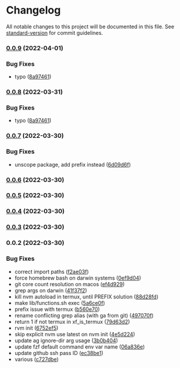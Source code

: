 # Changelog

All notable changes to this project will be documented in this file. See [standard-version](https://github.com/conventional-changelog/standard-version) for commit guidelines.

### [0.0.9](https://github.com/f3rno64/xf-bash-lib/compare/v0.0.7...v0.0.9) (2022-04-01)


### Bug Fixes

* typo ([8a97461](https://github.com/f3rno64/xf-bash-lib/commit/8a97461320c92bcdd67d0d736d1e0d7102570d8c))

### [0.0.8](https://github.com/f3rno64/xf-bash-lib/compare/v0.0.7...v0.0.8) (2022-03-31)


### Bug Fixes

* typo ([8a97461](https://github.com/f3rno64/xf-bash-lib/commit/8a97461320c92bcdd67d0d736d1e0d7102570d8c))

### [0.0.7](https://github.com/f3rno64/xf-bash-lib/compare/v0.0.6...v0.0.7) (2022-03-30)


### Bug Fixes

* unscope package, add prefix instead ([6d09d6f](https://github.com/f3rno64/xf-bash-lib/commit/6d09d6fccce946bc05804c1f5ac68368b2279601))

### [0.0.6](https://github.com/f3rno64/xf-bash-lib/compare/v0.0.5...v0.0.6) (2022-03-30)

### [0.0.5](https://github.com/f3rno64/xf-bash-lib/compare/v0.0.4...v0.0.5) (2022-03-30)

### [0.0.4](https://github.com/f3rno64/xf-bash-lib/compare/v0.0.3...v0.0.4) (2022-03-30)

### [0.0.3](https://github.com/f3rno64/xf-bash-lib/compare/v0.0.2...v0.0.3) (2022-03-30)

### 0.0.2 (2022-03-30)


### Bug Fixes

* correct import paths ([f2ae03f](https://github.com/f3rno64/xf-bash-lib/commit/f2ae03f22de5961d50231d6b926547b2eacc376c))
* force homebrew bash on darwin systems ([0ef9d04](https://github.com/f3rno64/xf-bash-lib/commit/0ef9d04e010c9182af128a4376774aa811c9b0fe))
* git core count resolution on macos ([ef4d929](https://github.com/f3rno64/xf-bash-lib/commit/ef4d929acae2fbd2f75021b378a76c8d5c608336))
* grep args on darwin ([41f37f2](https://github.com/f3rno64/xf-bash-lib/commit/41f37f28f4294276c4a6ec4e440573aaafd74442))
* kill nvm autoload in termux, until PREFIX solution ([88d28fd](https://github.com/f3rno64/xf-bash-lib/commit/88d28fd238c04c799e6089f2af554584c1583673))
* make lib/functions.sh exec ([5a6ce0f](https://github.com/f3rno64/xf-bash-lib/commit/5a6ce0f5312b6b8ca301e15e3f792aa90d126aea))
* prefix issue with termux ([b560e70](https://github.com/f3rno64/xf-bash-lib/commit/b560e700bf5435f72fe34cbf0d1e741afc704cbc))
* rename conflicting grep alias (with ga from git) ([497070f](https://github.com/f3rno64/xf-bash-lib/commit/497070f8a0e97adc846b1eeabdf64d73d76870e7))
* return 1 if not termux in xf_is_termux ([79d63d2](https://github.com/f3rno64/xf-bash-lib/commit/79d63d2b18b963e836da705bdfdbe9212755ca60))
* rvm init ([6752ef5](https://github.com/f3rno64/xf-bash-lib/commit/6752ef5d9854b66e2dff4603f363502a176f025e))
* skip explicit nvm use latest on nvm init ([4e5d224](https://github.com/f3rno64/xf-bash-lib/commit/4e5d224eae70f8f54ea1fff55546fa982d6152e9))
* update ag ignore-dir arg usage ([3b0b404](https://github.com/f3rno64/xf-bash-lib/commit/3b0b4040739bba1d06b7ddec7e69c5e2876c94ae))
* update fzf default command env var name ([06a836e](https://github.com/f3rno64/xf-bash-lib/commit/06a836e99ee40be3f3b18e423b15cb5f4090b2dc))
* update github ssh pass ID ([ec38be1](https://github.com/f3rno64/xf-bash-lib/commit/ec38be1db9aabb3b7c503dbb18bf1fc6f389dd7b))
* various ([c727dbe](https://github.com/f3rno64/xf-bash-lib/commit/c727dbeddf85f67ebbf131b691e1119bd1a223ec))
